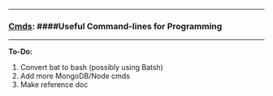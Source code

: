--------------------------------------------------

### [Cmds](https://github.com/Sondro/Cmds):  ####Useful Command-lines for Programming

--------------------------------------------------

**To-Do:**
1. Convert bat to bash (possibly using Batsh)
2. Add more MongoDB/Node cmds
3. Make reference doc
